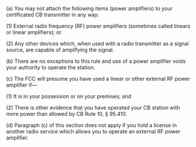 (a) You may not attach the following items (power amplifiers) to your certificated CB transmitter in any way:

(1) External radio frequency (RF) power amplifiers (sometimes called linears or linear amplifiers); or

(2) Any other devices which, when used with a radio transmitter as a signal source, are capable of amplifying the signal.

(b) There are no exceptions to this rule and use of a power amplifier voids your authority to operate the station.

(c) The FCC will presume you have used a linear or other external RF power amplifier if—

(1) It is in your possession or on your premises; and

(2) There is other evidence that you have operated your CB station with more power than allowed by CB Rule 10, § 95.410.

(d) Paragraph (c) of this section does not apply if you hold a license in another radio service which allows you to operate an external RF power amplifier.

